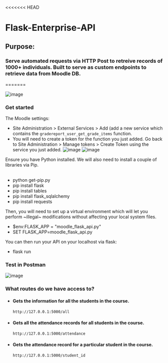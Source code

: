 <<<<<<< HEAD
# Flask-Enterprise-API

## Purpose: 
### Serve automated requests via HTTP Post to retreive records of 1000+ individuals. Built to serve as custom endpoints to retrieve data from Moodle DB.
=======

![image](https://github.com/Kurayami7/Flask-Enterprise-API/assets/124408792/a4351f9b-d597-4ed5-bef8-185456354f05)

### Get started
The Moodle settings:
* Site Administration > External Services > Add (add a new service which contains the `gradereport_user_get_grade_items` function.
* You will need to create a token for the function you just added. Go back to Site Administration > Manage tokens > Create Token using the service you just added.
![image](https://github.com/Kurayami7/Flask-Enterprise-API/assets/124408792/ece04b8a-e3c9-417a-98c9-ebae77fefdb6)
![image](https://github.com/Kurayami7/Flask-Enterprise-API/assets/124408792/0c18dfdf-a31f-401e-a4ad-db883deb9eee)


Ensure you have Python installed. We will also need to install a couple of libraries via Pip. <br><br>
 * python get-pip.py <br>
 * pip install flask <br>
 * pip install tables <br>
 * pip install flask_sqlalchemy <br>
 * pip install requests <br>

Then, you will need to set up a virtual environment which will let you perform ~illegal~ modifications without affecting your local system files. <br>
 * $env:FLASK_APP = "moodle_flask_api.py" <br>
 * SET FLASK_APP=moodle_flask_api.py <br>

You can then run your API on your localhost via flask:
* flask run


### Test in Postman
![image](https://github.com/Kurayami7/Flask-Enterprise-API/assets/124408792/458326f9-eeed-4fd1-88f3-266f791aef67)

### What routes do we have access to?
- #### Gets the information for all the students in the course.
  `http://127.0.0.1:5000/all`

- #### Gets all the attendance records for all students in the course.
  `http://127.0.0.1:5000/attendance`

- #### Gets the attendance record for a particular student in the course.
  `http://127.0.0.1:5000/student_id`
